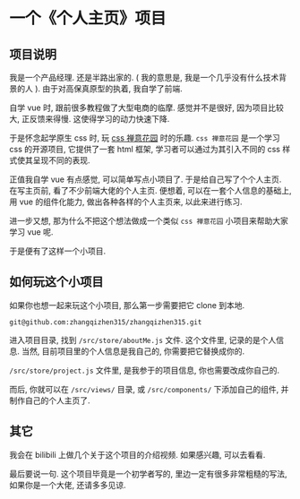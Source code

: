 # 一个《个人主页》项目

## 项目说明

我是一个产品经理. 还是半路出家的. ( 我的意思是, 我是一个几乎没有什么技术背景的人 ). 由于对高保真原型的执着, 我自学了前端.

自学 vue 时, 跟前很多教程做了大型电商的临摩. 感觉并不是很好, 因为项目比较大, 正反馈来得慢. 这使得学习的动力快速下降.

于是怀念起学原生 css 时, 玩 [css 禅意花园](http://www.csszengarden.com/tr/zh-cn/) 时的乐趣. `css 禅意花园` 是一个学习 css 的开源项目, 它提供了一套 html 框架, 学习者可以通过为其引入不同的 css 样式使其呈现不同的表现.

正值我自学 vue 有点感觉, 可以简单写点小项目了. 于是给自己写了个个人主页. 在写主页前, 看了不少前端大佬的个人主页. 便想着, 可以在一套个人信息的基础上, 用 vue 的组件化能力, 做出各种各样的个人主页来, 以此来进行练习.

进一步又想, 那为什么不把这个想法做成一个类似 `css 禅意花园` 小项目来帮助大家学习 vue 呢. 

于是便有了这样一个小项目.

## 如何玩这个小项目

如果你也想一起来玩这个小项目, 那么第一步需要把它 clone 到本地.

```
git@github.com:zhangqizhen315/zhangqizhen315.git
```

进入项目目录, 找到 `/src/store/aboutMe.js` 文件. 这个文件里, 记录的是个人信息. 当然, 目前项目里的个人信息是我自己的, 你需要把它替换成你的.

`/src/store/project.js` 文件里, 是我参于的项目信息, 你也需要改成你自己的.

而后, 你就可以在 `/src/views/` 目录, 或 `/src/components/` 下添加自己的组件, 并制作自己的个人主页了.

## 其它

我会在 bilibili 上做几个关于这个项目的介绍视频. 如果感兴趣, 可以去看看.

最后要说一句. 这个项目毕竟是一个初学者写的, 里边一定有很多非常粗糙的写法, 如果你是一个大佬, 还请多多见谅.




